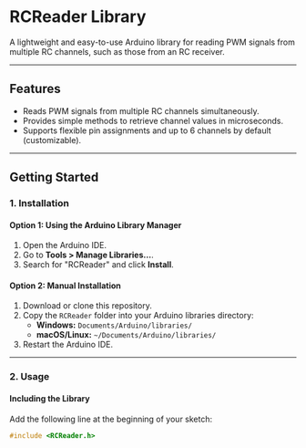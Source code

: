 # RCReader Library

A lightweight and easy-to-use Arduino library for reading PWM signals from multiple RC channels, such as those from an RC receiver.

---

## Features
- Reads PWM signals from multiple RC channels simultaneously.
- Provides simple methods to retrieve channel values in microseconds.
- Supports flexible pin assignments and up to 6 channels by default (customizable).

---

## Getting Started

### 1. Installation
#### Option 1: Using the Arduino Library Manager
1. Open the Arduino IDE.
2. Go to **Tools > Manage Libraries...**.
3. Search for "RCReader" and click **Install**.

#### Option 2: Manual Installation
1. Download or clone this repository.
2. Copy the `RCReader` folder into your Arduino libraries directory:
   - **Windows:** `Documents/Arduino/libraries/`
   - **macOS/Linux:** `~/Documents/Arduino/libraries/`
3. Restart the Arduino IDE.

---

### 2. Usage

#### Including the Library
Add the following line at the beginning of your sketch:
```cpp
#include <RCReader.h>
